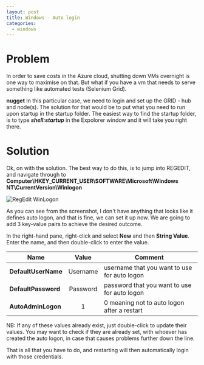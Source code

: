 ```yaml
---
layout: post
title: Windows - Auto login
categories:
  - windows
---
```


# Problem

In order to save costs in the Azure cloud, shutting down VMs overnight is one way to maximise on that. 
But what if you have a vm that needs to serve something like automated tests (Selenium Grid).

**nugget**
In this particular case, we need to login and set up the GRID - hub and node(s).
The solution for that would be to put what you need to run upon startup in the startup folder.
The easiest way to find the startup folder, is to type ***shell:startup*** in the Expolorer window and it will take you right there.

# Solution

Ok, on with the solution.
The best way to do this, is to jump into REGEDIT, and navigate through to **Computer\HKEY_CURRENT_USER\SOFTWARE\Microsoft\Windows NT\CurrentVersion\Winlogon**

![RegEdit WinLogon](/Portfolio/images/RegEditWinLogon.png)

As you can see from the screenshot, I don't have anything that looks like it defines auto logon, and that is fine, we can set it up now.
We are going to add 3 key-value pairs to achieve the desired outcome.

In the right-hand pane, right-click and select **New** and then **String Value**. Enter the name, and then double-click to enter the value.

| Name  | Value | Comment  |
| --- | :---: | --- |
| **DefaultUserName**  | Username  | username that you want to use for auto logon  |
| **DefaultPassword**  | Password  | password that you want to use for auto logon |
| **AutoAdminLogon**  | 1  | 0 meaning not to auto logon after a restart |

NB: If any of these values already exist, just double-click to update their values. You may want to check if they are already set,
with whoever has created the auto logon, in case that causes problems further down the line.

That is all that you have to do, and restarting will then automatically login with those credentials.
